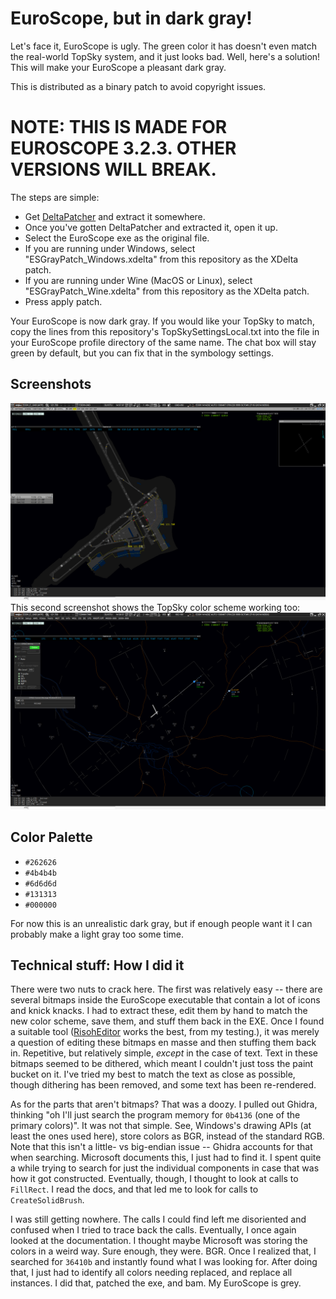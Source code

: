 # EuroScope, but in dark gray!
Let's face it, EuroScope is ugly.
The green color it has doesn't even match the real-world TopSky system, and it just looks bad.
Well, here's a solution! This will make your EuroScope a pleasant dark gray.

This is distributed as a binary patch to avoid copyright issues.
# NOTE: THIS IS MADE FOR EUROSCOPE 3.2.3. OTHER VERSIONS WILL BREAK.
The steps are simple:
 - Get [DeltaPatcher](https://github.com/marco-calautti/DeltaPatcher/releases/latest) and extract it somewhere.
 - Once you've gotten DeltaPatcher and extracted it, open it up.
 - Select the EuroScope exe as the original file.
 - If you are running under Windows, select "ESGrayPatch_Windows.xdelta" from this repository as the XDelta patch.
 - If you are running under Wine (MacOS or Linux), select "ESGrayPatch_Wine.xdelta" from this repository as the XDelta patch.
 - Press apply patch.

Your EuroScope is now dark gray. If you would like your TopSky to match, copy the lines from
this repository's TopSkySettingsLocal.txt into the file in your EuroScope profile directory
of the same name. The chat box will stay green by default, but you can fix that in the symbology settings.

## Screenshots

![First screenshot.](Screenshots/Screenshot1.png)
This second screenshot shows the TopSky color scheme working too:
![Second screenshot, showing TopSky theme.](Screenshots/Screenshot2.png)

## Color Palette
 - `#262626`
 - `#4b4b4b`
 - `#6d6d6d`
 - `#131313`
 - `#000000`

For now this is an unrealistic dark gray, but if enough people want it I can probably make
a light gray too some time.

## Technical stuff: How I did it
There were two nuts to crack here. The first was relatively easy -- there are several bitmaps inside
the EuroScope executable that contain a lot of icons and knick knacks. I had to extract these, edit
them by hand to match the new color scheme, save them, and stuff them back in the EXE. Once I found
a suitable tool ([RisohEditor](https://github.com/katahiromz/RisohEditor) works the best, from my testing.), it was merely a question of editing these bitmaps en masse and then stuffing them back in.
Repetitive, but relatively simple, *except* in the case of text. Text in these bitmaps seemed to
be dithered, which meant I couldn't just toss the paint bucket on it. I've tried my best to match the
text as close as possible, though dithering has been removed, and some text has been re-rendered.

As for the parts that aren't bitmaps? That was a doozy. I pulled out Ghidra, thinking "oh I'll just
search the program memory for `0b4136` (one of the primary colors)". It was not that simple.
See, Windows's drawing APIs (at least the ones used here), store colors as BGR, instead of the
standard RGB. Note that this isn't a little-
vs big-endian issue -- Ghidra accounts for that when searching. Microsoft documents this, I just had
to find it. I spent quite a while trying to search for just the individual components in case that was
how it got constructed. Eventually, though, I thought to look at calls to `FillRect`. I read the docs,
and that led me to look for calls to `CreateSolidBrush`.

I was still getting nowhere. The calls I could find left me disoriented and confused when I tried
to trace back the calls. Eventually, I once again looked at the documentation. I thought maybe
Microsoft was storing the colors in a weird way. Sure enough, they were. BGR. Once I realized that,
I searched for `36410b` and instantly found what I was looking for. After doing that, I just had to
identify all colors needing replaced, and replace all instances. I did that, patched the exe, and bam.
My EuroScope is grey.
